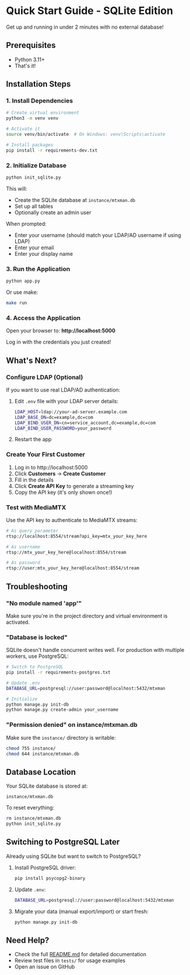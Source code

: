 # Quick Start Guide - SQLite Edition

Get up and running in under 2 minutes with no external database!

## Prerequisites

- Python 3.11+
- That's it!

## Installation Steps

### 1. Install Dependencies

```bash
# Create virtual environment
python3 -m venv venv

# Activate it
source venv/bin/activate  # On Windows: venv\Scripts\activate

# Install packages
pip install -r requirements-dev.txt
```

### 2. Initialize Database

```bash
python init_sqlite.py
```

This will:
- Create the SQLite database at `instance/mtxman.db`
- Set up all tables
- Optionally create an admin user

When prompted:
- Enter your username (should match your LDAP/AD username if using LDAP)
- Enter your email
- Enter your display name

### 3. Run the Application

```bash
python app.py
```

Or use make:
```bash
make run
```

### 4. Access the Application

Open your browser to: **http://localhost:5000**

Log in with the credentials you just created!

## What's Next?

### Configure LDAP (Optional)

If you want to use real LDAP/AD authentication:

1. Edit `.env` file with your LDAP server details:
   ```bash
   LDAP_HOST=ldap://your-ad-server.example.com
   LDAP_BASE_DN=dc=example,dc=com
   LDAP_BIND_USER_DN=cn=service_account,dc=example,dc=com
   LDAP_BIND_USER_PASSWORD=your_password
   ```

2. Restart the app

### Create Your First Customer

1. Log in to http://localhost:5000
2. Click **Customers** → **Create Customer**
3. Fill in the details
4. Click **Create API Key** to generate a streaming key
5. Copy the API key (it's only shown once!)

### Test with MediaMTX

Use the API key to authenticate to MediaMTX streams:

```bash
# As query parameter
rtsp://localhost:8554/stream?api_key=mtx_your_key_here

# As username
rtsp://mtx_your_key_here@localhost:8554/stream

# As password
rtsp://user:mtx_your_key_here@localhost:8554/stream
```

## Troubleshooting

### "No module named 'app'"

Make sure you're in the project directory and virtual environment is activated.

### "Database is locked"

SQLite doesn't handle concurrent writes well. For production with multiple workers, use PostgreSQL:

```bash
# Switch to PostgreSQL
pip install -r requirements-postgres.txt

# Update .env
DATABASE_URL=postgresql://user:password@localhost:5432/mtxman

# Initialize
python manage.py init-db
python manage.py create-admin your_username
```

### "Permission denied" on instance/mtxman.db

Make sure the `instance/` directory is writable:

```bash
chmod 755 instance/
chmod 644 instance/mtxman.db
```

## Database Location

Your SQLite database is stored at:
```
instance/mtxman.db
```

To reset everything:
```bash
rm instance/mtxman.db
python init_sqlite.py
```

## Switching to PostgreSQL Later

Already using SQLite but want to switch to PostgreSQL?

1. Install PostgreSQL driver:
   ```bash
   pip install psycopg2-binary
   ```

2. Update `.env`:
   ```bash
   DATABASE_URL=postgresql://user:password@localhost:5432/mtxman
   ```

3. Migrate your data (manual export/import) or start fresh:
   ```bash
   python manage.py init-db
   ```

## Need Help?

- Check the full [README.md](README.md) for detailed documentation
- Review test files in `tests/` for usage examples
- Open an issue on GitHub
